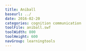 ```yaml
---
title: Aniball
baseurl: ../
date: 2016-02-20
categories: cognition communication
toolFile: aniball.swf
toolWidth: 800
toolHeight: 600
navGroup: learningtools
---
```

